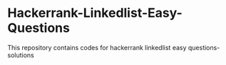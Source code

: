 # Hackerrank-Linkedlist-Easy-Questions
This repository contains codes for hackerrank linkedlist easy questions-solutions
